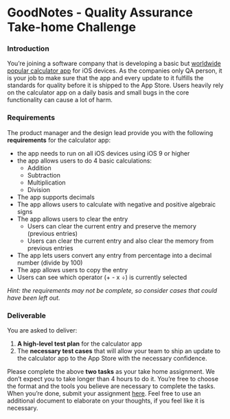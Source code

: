 GoodNotes - Quality Assurance Take-home Challenge
===

### Introduction

You’re joining a software company that is developing a basic but [worldwide popular calculator app](https://apps.apple.com/app/calculator/id1069511488) for iOS devices. As the companies only QA person, it is your job to make sure that the app and every update to it fulfills the standards for quality before it is shipped to the App Store. Users heavily rely on the calculator app on a daily basis and small bugs in the core functionality can cause a lot of harm.

### Requirements

The product manager and the design lead provide you with the following **requirements** for the calculator app:
* the app needs to run on all iOS devices using iOS 9 or higher
* the app allows users to do 4 basic calculations:
    * Addition
    * Subtraction
    * Multiplication
    * Division
* The app supports decimals
* The app allows users to calculate with negative and positive algebraic signs
* The app allows users to clear the entry
    * Users can clear the current entry and preserve the memory (previous entries)
    * Users can clear the current entry and also clear the memory from previous entries
* The app lets users convert any entry from percentage into a decimal number (divide by 100)
* The app allows users to copy the entry
* Users can see which operator (+ - x ÷) is currently selected

*Hint: the requirements may not be complete, so consider cases that could have been left out.*

### Deliverable
You are asked to deliver:
1. **A high-level test plan** for the calculator app
2. The **necessary test cases** that will allow your team to ship an update to the calculator app to the App Store with the necessary confidence. 

Please complete the above **two tasks** as your take home assignment. We don’t expect you to take longer than 4 hours to do it. You’re free to choose the format and the tools you believe are necessary to complete the tasks. When you’re done, submit your assignment [here](https://airtable.com/shr2eaeRTGbYJBI5e). Feel free to use an additional document to elaborate on your thoughts, if you feel like it is necessary.




